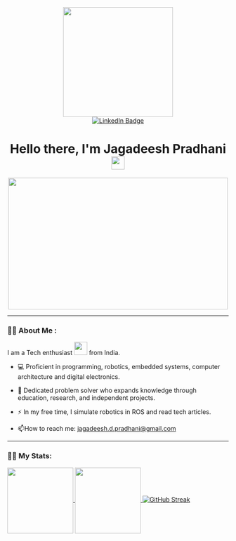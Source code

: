 
<div id="header" align="center">
  <img src="https://i.giphy.com/media/v1.Y2lkPTc5MGI3NjExcWxkNnF5bml3bXJoaGVuNWlzN2lncnV6c2w5OTd6bXB2b3l4cXZlcSZlcD12MV9pbnRlcm5hbF9naWZfYnlfaWQmY3Q9cw/Lg6vO9CNlQmUna1c5i/giphy.gif" width="250" />
</div>

<div id="badges">
  <div align="center">
  <a href="https://www.linkedin.com/in/jagadeesh-pradhani-b81364251/">
    <img src="https://img.shields.io/badge/LinkedIn-blue?style=for-the-badge&logo=linkedin&logoColor=white" alt="LinkedIn Badge"/>
  </a>
    <!--
   <a href="https://x.com/KhanzFardin?t=rODqwlY9kHU3KJHSzkKRHQ&s=09">
     <img src="https://img.shields.io/badge/X-black?style=for-the-badge&logo=X&logoColor=white" alt="X Badge"/>
  </a>-->
    <!--
  <a href="https://www.instagram.com/fardin__khan/">
    <img src="https://img.shields.io/badge/Instagram-purple?style=for-the-badge&logo=Instagram&logoColor=white" alt="Instagram Badge"/>
  </a>-->
</div>
<div align="center">
<!--<img src="https://komarev.com/ghpvc/?username=Jagadeesh-pradhani&style=flat-square&color=green" alt=""/>-->
<h1>
    Hello there, I'm Jagadeesh Pradhani
  <img src="https://media.giphy.com/media/hvRJCLFzcasrR4ia7z/giphy.gif" width="30px"/>
  
</h1>
<div align="center">
  <img src="https://media.giphy.com/media/l3V0DKL9Jhyz8nKog/giphy.gif" width="500" height="300"/>
</div>
</div>

---
### :man_technologist: About Me :
I am a Tech enthusiast <img src="https://media.giphy.com/media/WUlplcMpOCEmTGBtBW/giphy.gif" width="30"> from India.
- :computer: Proficient in programming, robotics, embedded systems, computer architecture and digital electronics.

- :seedling: Dedicated problem solver who expands knowledge through education, research, and independent projects.

- :zap: In my free time, I simulate robotics in ROS and read tech articles.

- :mailbox:How to reach me: jagadeesh.d.pradhani@gmail.com

---
### :climbing_man: My Stats:

<a href="https://github.com/anuraghazra/github-readme-stats">
  <img height=150 align="center" src="https://github-readme-stats.vercel.app/api?username=Jagadeesh-pradhani&show_icons=true&theme=transparent&rank_icon=github&hide=stars,prs,issues&show_owner=true&include_all_commits=true" />
</a>
<a href="https://github.com/anuraghazra/convoychat">
  <img height=150 align="center" src="https://github-readme-stats.vercel.app/api/top-langs/?username=Jagadeesh-pradhani&hide_progress=true&theme=transparent&layout=compact&langs_count=8&card_width=320" />
</a>
<a href="https://git.io/streak-stats"><img src="https://github-readme-streak-stats.herokuapp.com?user=jagadeesh-pradhani&theme=transparent" alt="GitHub Streak" /></a>

<!--
**fardinkhanz/fardinkhanz** is a ✨ _special_ ✨ repository because its `README.md` (this file) appears on your GitHub profile.

Here are some ideas to get you started:

- 🔭 I’m currently working on ...
- 🌱 I’m currently learning ...
- 👯 I’m looking to collaborate on ...
- 🤔 I’m looking for help with ...
- 💬 Ask me about ...
- 📫 How to reach me: ...
- 😄 Pronouns: ...
- ⚡ Fun fact: ...
-->
